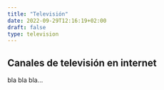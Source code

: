 ```yaml
---
title: "Televisión"
date: 2022-09-29T12:16:19+02:00
draft: false
type: television
---
```


## Canales de televisión en internet 

bla bla bla...
